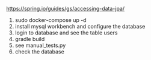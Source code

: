 https://spring.io/guides/gs/accessing-data-jpa/

1. sudo docker-compose up -d
2. install mysql workbench and configure the database
3. login to database and see the table users
4. gradle build
5. see manual_tests.py
6. check the database